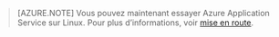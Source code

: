 > [AZURE.NOTE] Vous pouvez maintenant essayer Azure Application Service sur Linux. Pour plus d’informations, voir [mise en route](../articles/app-service/app-service-linux-readme.md).
